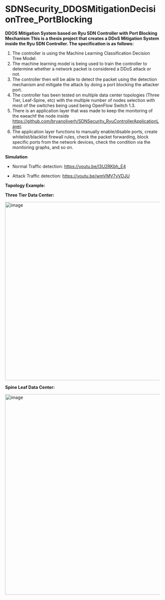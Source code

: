 # SDNSecurity_DDOSMitigationDecisionTree_PortBlocking
**DDOS Mitigation System based on Ryu SDN Controller with Port Blocking Mechanism**
**This is a thesis project that creates a DDoS Mitigation System inside the Ryu SDN Controller. The specification is as follows:**
1. The controller is using the Machine Learning Classification Decision Tree Model.
2. The machine learning model is being used to train the controller to determine whether a network packet is considered a DDoS attack or not.
3. The controller then will be able to detect the packet using the detection mechanism and mitigate the attack by doing a port blocking the attacker port.
4. The controller has been tested on multiple data center topologies (Three Tier, Leaf-Spine, etc) with the multiple number of nodes selection with most of the switches being used being OpenFlow Switch 1.3.
5. There is an application layer that was made to keep the monitoring of the eaeachf the node inside https://github.com/bryanoliverh/SDNSecurity_RyuControllerApplicationLayer.
6. The application layer functions to manually enable/disable ports, create whitelist/blacklist firewall rules, check the packet forwarding, block specific ports from the network devices, check the condition via the monitoring graphs, and so on.

**Simulation**

- Normal Traffic detection: https://youtu.be/l3U2RKbh_E4

- Attack Traffic detection: https://youtu.be/wmVMV7yVDJU

**Topology Example:**


**Three Tier Data Center:**



<img width="580" alt="image" src="https://user-images.githubusercontent.com/74172600/220833702-12118189-d3c9-4625-9e56-08808c9f6f87.png">




**Spine Leaf Data Center:**



<img width="652" alt="image" src="https://user-images.githubusercontent.com/74172600/220833759-78b071fb-4165-4ce5-af55-6286d72cd7e9.png">

